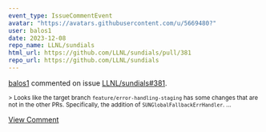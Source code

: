 ```yaml
---
event_type: IssueCommentEvent
avatar: "https://avatars.githubusercontent.com/u/5669480?"
user: balos1
date: 2023-12-08
repo_name: LLNL/sundials
html_url: https://github.com/LLNL/sundials/pull/381
repo_url: https://github.com/LLNL/sundials
---
```


<a href='https://github.com/balos1' target='_blank'>balos1</a> commented on issue <a href='https://github.com/LLNL/sundials/pull/381' target='_blank'>LLNL/sundials#381</a>.

<small>> Looks like the target branch `feature/error-handling-staging` has some changes that are not in the other PRs. Specifically, the addition of `SUNGlobalFallbackErrHandler`....</small>

<a href='https://github.com/LLNL/sundials/pull/381' target='_blank'>View Comment</a>